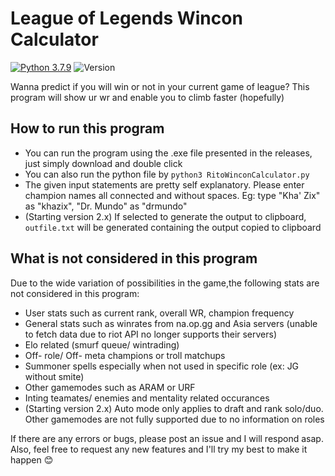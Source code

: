 # League of Legends Wincon Calculator
[![Python 3.7.9](https://img.shields.io/badge/python-3.7.9-blue.svg)](https://www.python.org/downloads/release/python-374/) ![Version](https://img.shields.io/github/v/release/austinyen56/League-of-Legends-Wincon-Calculator?color=green&label=Release%20Version)


Wanna predict if you will win or not in your current game of league? This program will show ur wr and enable you to climb faster (hopefully)

## How to run this program
* You can  run the program using the .exe file presented in the releases, just simply download and double click
* You can also run the python file by ```python3 RitoWinconCalculator.py```
* The given input statements are pretty self explanatory. Please enter champion names all connected and without spaces. Eg: type "Kha' Zix" as "khazix", "Dr. Mundo" as "drmundo"
* (Starting version 2.x) If selected to generate the output to clipboard, `outfile.txt` will be generated containing the output copied to clipboard

## What is not considered in this program
Due to the wide variation of possibilities in the game,the following stats are not considered in this program:
* User stats such as current rank, overall WR, champion frequency
* General stats such as winrates from na.op.gg and Asia servers (unable to fetch data due to riot API no longer supports their servers)
* Elo related (smurf queue/ wintrading)
* Off- role/ Off- meta champions or troll matchups
* Summoner spells especially when not used in specific role (ex: JG without smite)
* Other gamemodes such as ARAM or URF
* Inting teamates/ enemies and mentality related occurances
* (Starting version 2.x) Auto mode only applies to draft and rank solo/duo. Other gamemodes are not fully supported due to no information on roles

If there are any errors or bugs, please post an issue and I will respond asap. Also, feel free to request any new features and I'll try my best to make it happen 😊